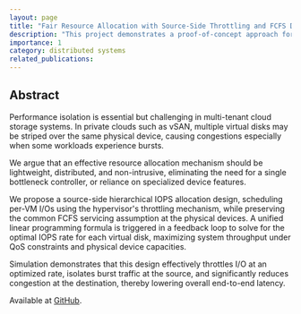 ```yaml
---
layout: page
title: "Fair Resource Allocation with Source-Side Throttling and FCFS Destination-Side Servicing"
description: "This project demonstrates a proof-of-concept approach for addressing performance isolation, QoS, and device capacity constraints in multi-tenant cloud environments using a unified linear programming model." 
importance: 1
category: distributed systems
related_publications: 
---
```


## Abstract
Performance isolation is essential but challenging in multi-tenant cloud storage systems. In private clouds such as vSAN, multiple virtual disks may be striped over the same physical device, causing congestions especially when some workloads experience bursts. 

We argue that an effective resource allocation mechanism should be lightweight, distributed, and non-intrusive, eliminating the need for a single bottleneck controller, or reliance on specialized device features. 

We propose a source-side hierarchical IOPS allocation design, scheduling per-VM I/Os using the hypervisor's throttling mechanism, while preserving the common FCFS servicing assumption at the physical devices. A unified linear programming formula is triggered in a feedback loop to solve for the optimal IOPS rate for each virtual disk, maximizing system throughput under QoS constraints and physical device capacities. 

Simulation demonstrates that this design effectively throttles I/O at an optimized rate, isolates burst traffic at the source, and significantly reduces congestion at the destination, thereby lowering overall end-to-end latency.

Available at [GitHub](https://github.com/Effygal/vm-qos).
